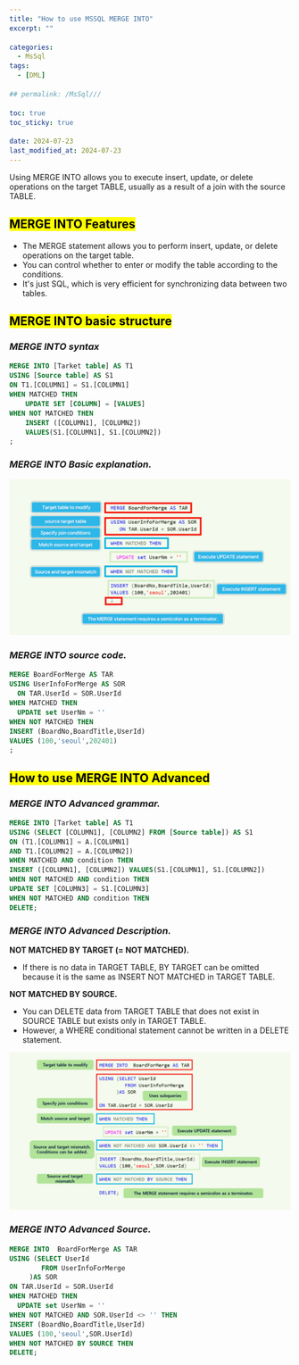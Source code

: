 ```yaml
---
title: "How to use MSSQL MERGE INTO"
excerpt: ""

categories:
  - MsSql
tags:
  - [DML]

## permalink: /MsSql///

toc: true
toc_sticky: true
 
date: 2024-07-23
last_modified_at: 2024-07-23
---
```


Using MERGE INTO allows you to execute insert, update, or delete operations on the target TABLE, usually as a result of a join with the source TABLE.

## <mark>MERGE INTO Features</mark>

- The MERGE statement allows you to perform insert, update, or delete operations on the target table.
- You can control whether to enter or modify the table according to the conditions.
- It's just SQL, which is very efficient for synchronizing data between two tables.

## <mark>MERGE INTO basic structure</mark>

### ***MERGE INTO syntax***

```sql
MERGE INTO [Tarket table] AS T1
USING [Source table] AS S1
ON T1.[COLUMN1] = S1.[COLUMN1]
WHEN MATCHED THEN 
    UPDATE SET [COLUMN] = [VALUES] 
WHEN NOT MATCHED THEN
    INSERT ([COLUMN1], [COLUMN2]) 
    VALUES(S1.[COLUMN1], S1.[COLUMN2]) 
;
```

### ***MERGE INTO Basic explanation.***

![MERGE INTO basic structure.](/assets/images/postsImages/MsSql/1018_Eng_DML_MERGE/1.png)
 
### ***MERGE INTO source code.***

```sql
MERGE BoardForMerge AS TAR
USING UserInfoForMerge AS SOR
  ON TAR.UserId = SOR.UserId
WHEN MATCHED THEN 
  UPDATE set UserNm = '' 
WHEN NOT MATCHED THEN
INSERT (BoardNo,BoardTitle,UserId) 
VALUES (100,'seoul',202401)
;
```

## <mark>How to use MERGE INTO Advanced</mark>

### ***MERGE INTO Advanced grammar.***

```sql
MERGE INTO [Tarket table] AS T1 
USING (SELECT [COLUMN1], [COLUMN2] FROM [Source table]) AS S1
ON (T1.[COLUMN1] = A.[COLUMN1] 
AND T1.[COLUMN2] = A.[COLUMN2]) 
WHEN MATCHED AND condition THEN 
INSERT ([COLUMN1], [COLUMN2]) VALUES(S1.[COLUMN1], S1.[COLUMN2]) 
WHEN NOT MATCHED AND condition THEN 
UPDATE SET [COLUMN3] = S1.[COLUMN3] 
WHEN NOT MATCHED AND condition THEN 
DELETE;
```

### ***MERGE INTO Advanced Description.***

**NOT MATCHED BY TARGET (= NOT MATCHED).**  

- If there is no data in TARGET TABLE, BY TARGET can be omitted because it is the same as INSERT NOT MATCHED in TARGET TABLE.

**NOT MATCHED BY SOURCE.**

- You can DELETE data from TARGET TABLE that does not exist in SOURCE TABLE but exists only in TARGET TABLE.
- However, a WHERE conditional statement cannot be written in a DELETE statement.

![MERGE INTO Advanced Description.](/assets/images/postsImages/MsSql/1018_Eng_DML_MERGE/2.png)

### ***MERGE INTO Advanced Source.***

```sql
MERGE INTO  BoardForMerge AS TAR
USING (SELECT UserId 
        FROM UserInfoForMerge 
     )AS SOR
ON TAR.UserId = SOR.UserId
WHEN MATCHED THEN 
  UPDATE set UserNm = '' 
WHEN NOT MATCHED AND SOR.UserId <> '' THEN
INSERT (BoardNo,BoardTitle,UserId) 
VALUES (100,'seoul',SOR.UserId) 
WHEN NOT MATCHED BY SOURCE THEN 
DELETE;
```
